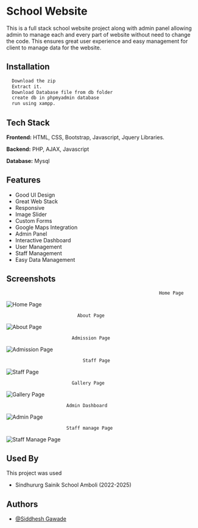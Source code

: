 
# School Website

This is a full stack school website project along with admin panel allowing admin to manage each and every part of website without need to change the code. This ensures great user  experience and easy management for client to manage data for the website.

## Installation


```bash
  Download the zip
  Extract it.
  Download Database file from db folder
  create db in phpmyadmin database
  run using xampp.
```
    


## Tech Stack

**Frontend:** HTML, CSS, Bootstrap, Javascript, Jquery  Libraries.

**Backend:** PHP, AJAX, Javascript

**Database:** Mysql


## Features

- Good UI Design
- Great Web Stack
- Responsive 
- Image Slider
- Custom Forms
- Google Maps Integration 
- Admin Panel
- Interactive Dashboard
- User Management
- Staff Management
- Easy Data Management


## Screenshots

                                                            Home Page

![Home Page](https://i.postimg.cc/sfqRN4Ss/1.png)

                              About Page

![About Page](https://i.postimg.cc/65MbP9FR/screencapture-localhost-School-aboutus-php-2025-06-03-18-55-25.png)

                            Admission Page

![Admission Page](https://i.postimg.cc/JnyRs6JY/2.png)

                                Staff Page

![Staff Page](https://i.postimg.cc/J0VCG1Rt/3.png)

                            Gallery Page

![Gallery Page](https://i.postimg.cc/Dz896WZ8/4.png)


                          Admin Dashboard

![Admin Page](https://i.postimg.cc/LsKtCw4L/Screenshot-2025-06-03-190532.png)

                          Staff manage Page

![Staff Manage Page](https://i.postimg.cc/x84HKFFk/dassad.jpg)
## Used By

This project was used

- Sindhururg Sainik School Amboli (2022-2025)


## Authors

- [@Siddhesh Gawade](https://github.com/SiddheshCodes4554)

